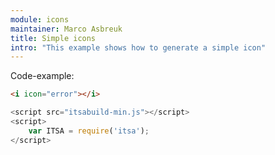 ```yaml
---
module: icons
maintainer: Marco Asbreuk
title: Simple icons
intro: "This example shows how to generate a simple icon"
---
```


<i icon="error"></i>

<p class="spaced">Code-example:</p>

```html
<i icon="error"></i>
```

```js
<script src="itsabuild-min.js"></script>
<script>
    var ITSA = require('itsa');
</script>
```

<script src="../../dist/itsabuild-min.js"></script>
<script>
    var ITSA = require('itsa');
</script>
